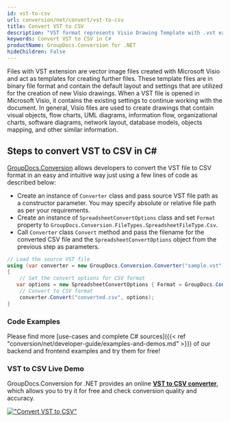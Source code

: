 ```yaml
---
id: vst-to-csv
url: conversion/net/convert/vst-to-csv
title: Convert VST to CSV
description: "VST format represents Visio Drawing Template with .vst extension. Learn how to convert VST to CSV file programmatically in C# language using GroupDocs.Conversion for .NET library."
keywords: Convert VST to CSV in C#
productName: GroupDocs.Conversion for .NET
hideChildren: False
---
```


Files with VST extension are vector image files created with Microsoft Visio and act as templates for creating further files. These template files are in binary file format and contain the default layout and settings that are utilized for the creation of new Visio drawings. When a VST file is opened in Microsoft Visio, it contains the existing settings to continue working with the document. In general, Visio files are used to create drawings that contain visual objects, flow charts, UML diagrams, information flow, organizational charts, software diagrams, network layout, database models, objects mapping, and other similar information.

## Steps to convert VST to CSV in C#

[GroupDocs.Conversion](https://products.groupdocs.com/conversion/net) allows developers to convert the VST file to CSV format in an easy and intuitive way just using a few lines of code as described below:

* Create an instance of `Converter` class and pass source VST file path as a constructor parameter. You may specify absolute or relative file path as per your requirements. 
* Create an instance of `SpreadsheetConvertOptions` class and set `Format` property to `GroupDocs.Conversion.FileTypes.SpreadsheetFileType.Csv`.
* Call `Converter` class `Convert` method and pass the filename for the converted CSV file and the `SpreadsheetConvertOptions` object from the previous step as parameters.

```csharp
// Load the source VST file
using (var converter = new GroupDocs.Conversion.Converter("sample.vst"))
{
    // Set the convert options for CSV format
   var options = new SpreadsheetConvertOptions { Format = GroupDocs.Conversion.FileTypes.SpreadsheetFileType.Csv };
    // Convert to CSV format
    converter.Convert("converted.csv", options);
}
```

### Code Examples

Please find more [use-cases and complete C# sources]({{< ref "conversion/net/developer-guide/examples-and-demos.md" >}}) of our backend and frontend examples and try them for free!

### VST to CSV Live Demo

GroupDocs.Conversion for .NET provides an online [**VST to CSV converter**](https://products.groupdocs.app/conversion/vst-to-csv), which allows you to try it for free and check conversion quality and accuracy.

[!["Convert VST to CSV"](conversion/net/images/convert-to-csv/convert-vst-to-csv.png)](https://products.groupdocs.app/conversion/vst-to-csv)